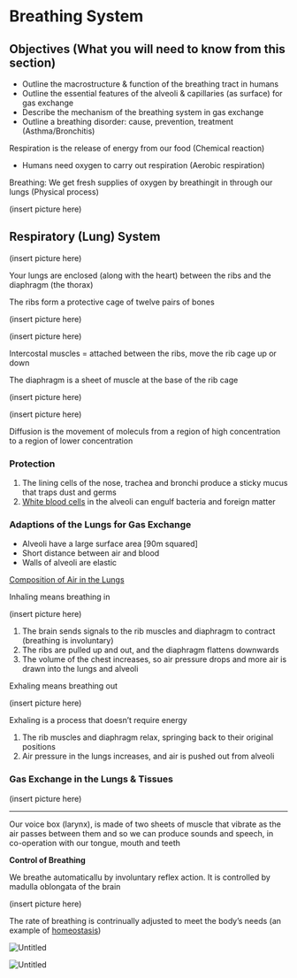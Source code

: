 # Breathing System

## Objectives (What you will need to know from this section)

- Outline the macrostructure & function of the breathing tract in humans
- Outline the essential features of the alveoli & capillaries (as surface) for gas exchange
- Describe the mechanism of the breathing system in gas exchange
- Outline a breathing disorder: cause, prevention, treatment (Asthma/Bronchitis)

Respiration is the release of energy from our food (Chemical reaction)

- Humans need oxygen to carry out respiration (Aerobic respiration)

Breathing: We get fresh supplies of oxygen by breathingit in through our lungs (Physical process)

(insert picture here)

## Respiratory (Lung) System

(insert picture here)

Your lungs are enclosed (along with the heart) between the ribs and the diaphragm (the thorax)

The ribs form a protective cage of twelve pairs of bones

(insert picture here)

(insert picture here)

Intercostal muscles = attached between the ribs, move the rib cage up or down

The diaphragm is a sheet of muscle at the base of the rib cage

(insert picture here)

(insert picture here)

Diffusion is the movement of moleculs from a region of high concentration to a region of lower concentration

### Protection

1. The lining cells of the nose, trachea and bronchi produce a sticky mucus that traps dust and germs
2. [White blood cells](The%20Circul%20b5cc7.md) in the alveoli can engulf bacteria and foreign matter

### Adaptions of the Lungs for Gas Exchange

- Alveoli have a large surface area [90m squared]
- Short distance between air and blood
- Walls of alveoli are elastic

[Composition of Air in the Lungs](The%20Human%20%20e31d0/Compositio%2077a89.csv)

Inhaling means breathing in

(insert picture here)

1. The brain sends signals to the rib muscles and diaphragm to contract (breathing is involuntary)
2. The ribs are pulled up and out, and the diaphragm flattens downwards
3. The volume of the chest increases, so air pressure drops and more air is drawn into the lungs and alveoli

Exhaling means breathing out

(insert picture here)

Exhaling is a process that doesn’t require energy

1. The rib muscles and diaphragm relax, springing back to their original positions
2. Air pressure in the lungs increases, and air is pushed out from alveoli

### Gas Exchange in the Lungs & Tissues

(insert picture here)

---

Our voice box (larynx), is made of two sheets of muscle that vibrate as the air passes between them and so we can produce sounds and speech, in co-operation with our tongue, mouth and teeth

**Control of Breathing**

We breathe automaticallu by involuntary reflex action. It is controlled by madulla oblongata of the brain

(insert picture here)

The rate of breathing is contrinually adjusted to meet the body’s needs (an example of [homeostasis](Homeostasi%20fe226.md))

![Untitled](The%20Human%20%20e31d0/Untitled.png)

![Untitled](The%20Human%20%20e31d0/Untitled%201.png)